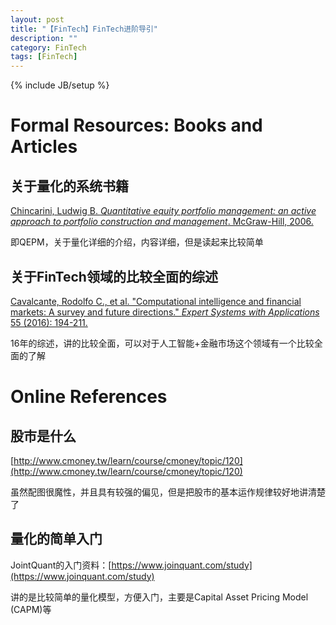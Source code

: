 ```yaml
---
layout: post
title: "【FinTech】FinTech进阶导引"
description: ""
category: FinTech
tags: [FinTech]
---
```

{% include JB/setup %}

# Formal Resources: Books and Articles

## 关于量化的系统书籍

[Chincarini, Ludwig B. *Quantitative equity portfolio management: an active approach to portfolio construction and management*. McGraw-Hill, 2006.](https://www.amazon.com/Quantitative-Equity-Portfolio-Management-Construction/dp/0071459391)

即QEPM，关于量化详细的介绍，内容详细，但是读起来比较简单

## 关于FinTech领域的比较全面的综述

[Cavalcante, Rodolfo C., et al. "Computational intelligence and financial markets: A survey and future directions." *Expert Systems with Applications* 55 (2016): 194-211.](https://www.researchgate.net/publication/295247209_Computational_Intelligence_and_Financial_Markets_A_Survey_and_Future_Directions)

16年的综述，讲的比较全面，可以对于人工智能+金融市场这个领域有一个比较全面的了解

# Online References

## 股市是什么

[http://www.cmoney.tw/learn/course/cmoney/topic/120](http://www.cmoney.tw/learn/course/cmoney/topic/120)

虽然配图很魔性，并且具有较强的偏见，但是把股市的基本运作规律较好地讲清楚了

## 量化的简单入门

 JointQuant的入门资料：[https://www.joinquant.com/study](https://www.joinquant.com/study) 

讲的是比较简单的量化模型，方便入门，主要是Capital Asset Pricing Model (CAPM)等